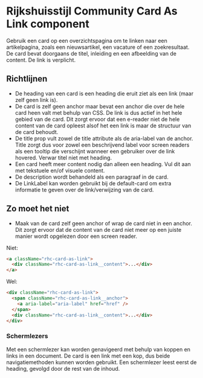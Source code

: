 <!-- @license CC0-1.0 -->

# Rijkshuisstijl Community Card As Link component

Gebruik een card op een overzichtspagina om te linken naar een artikelpagina, zoals een nieuwsartikel, een vacature of een zoekresultaat.
De card bevat doorgaans de titel, inleiding en een afbeelding van de content.
De link is verplicht.

## Richtlijnen

- De heading van een card is een heading die eruit ziet als een link (maar zelf geen link is).
- De card is zelf geen anchor maar bevat een anchor die over de hele card heen valt met behulp van CSS. De link is dus actief in het hele gebied van de card. Dit zorgt ervoor dat een e-reader niet de hele content van de card opleest alsof het een link is maar de structuur van de card behoudt.
- De title prop vult zowel de title attribute als de aria-label van de anchor. Title zorgt dus voor zowel een beschrijvend label voor screen readers als een tooltip die verschijnt wanneer een gebruiker over de link hovered. Verwar titel niet met heading.
- Een card heeft meer content nodig dan alleen een heading. Vul dit aan met tekstuele en/of visuele content.
- De description wordt behandeld als een paragraaf in de card.
- De LinkLabel kan worden gebruikt bij de default-card om extra informatie te geven over de link/verwijzing van de card.

## Zo moet het niet

- Maak van de card zelf geen anchor of wrap de card niet in een anchor. Dit zorgt ervoor dat de content van de card niet meer op een juiste manier wordt opgelezen door een screen reader.

Niet:

```html
<a className="rhc-card-as-link">
  <div className="rhc-card-as-link__content">...</div>
</a>
```

Wel:

```html
<div className="rhc-card-as-link">
  <span className="rhc-card-as-link__anchor">
    <a aria-label="aria-label" href="href" />
  </span>
  <div className="rhc-card-as-link__content">...</div>
</div>
```

### Schermlezers

Met een schermlezer kan worden genavigeerd met behulp van koppen en links in een document.
De card is een link met een kop, dus beide navigatiemethoden kunnen worden gebruikt.
Een schermlezer leest eerst de heading, gevolgd door de rest van de inhoud.
